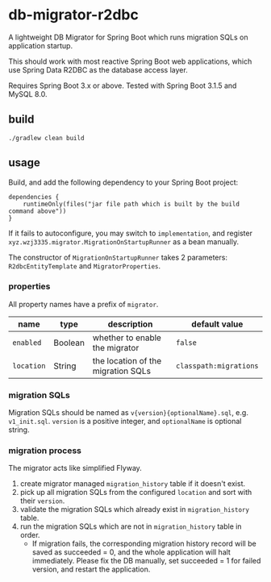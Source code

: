 # db-migrator-r2dbc
A lightweight DB Migrator for Spring Boot which runs migration SQLs on application startup.

This should work with most reactive Spring Boot web applications, which use Spring Data R2DBC as the database
access layer.

Requires Spring Boot 3.x or above.
Tested with Spring Boot 3.1.5 and MySQL 8.0.

## build
```
./gradlew clean build
```

## usage
Build, and add the following dependency to your Spring Boot project:
```
dependencies {
    runtimeOnly(files("jar file path which is built by the build command above"))
}
```
If it fails to autoconfigure, you may switch to `implementation`, and register
`xyz.wzj3335.migrator.MigrationOnStartupRunner` as a bean manually.

The constructor of `MigrationOnStartupRunner` takes 2 parameters: `R2dbcEntityTemplate` and
`MigratorProperties`.

### properties
All property names have a prefix of `migrator`.

| name       | type    | description                        | default value          |
|------------|---------|------------------------------------|------------------------|
| `enabled`  | Boolean | whether to enable the migrator     | `false`                |
| `location` | String  | the location of the migration SQLs | `classpath:migrations` |

### migration SQLs
Migration SQLs should be named as `v{version}{optionalName}.sql`, e.g. `v1_init.sql`.
`version` is a positive integer, and `optionalName` is optional string.

### migration process
The migrator acts like simplified Flyway.

1. create migrator managed `migration_history` table if it doesn't exist.
2. pick up all migration SQLs from the configured `location` and sort with their `version`.
3. validate the migration SQLs which already exist in `migration_history` table.
4. run the migration SQLs which are not in `migration_history` table in order.
   - If migration fails, the corresponding migration history record will be saved as succeeded = 0, and the
   whole application will halt immediately. Please fix the DB manually, set succeeded = 1 for failed version,
   and restart the application.
